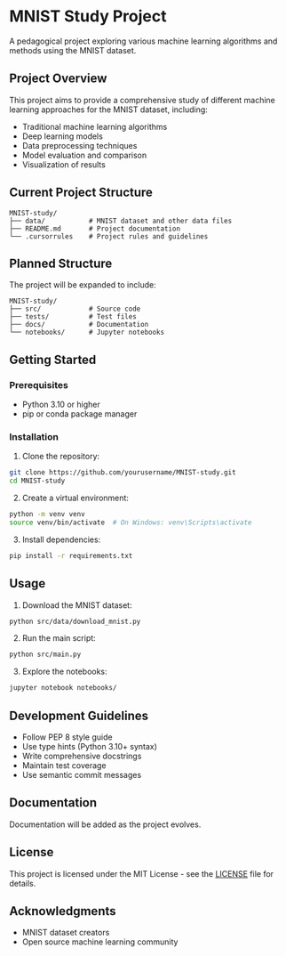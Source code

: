 # MNIST Study Project

A pedagogical project exploring various machine learning algorithms and methods using the MNIST dataset.

## Project Overview

This project aims to provide a comprehensive study of different machine learning approaches for the MNIST dataset, including:
- Traditional machine learning algorithms
- Deep learning models
- Data preprocessing techniques
- Model evaluation and comparison
- Visualization of results

## Current Project Structure

```
MNIST-study/
├── data/           # MNIST dataset and other data files
├── README.md       # Project documentation
└── .cursorrules    # Project rules and guidelines
```

## Planned Structure

The project will be expanded to include:
```
MNIST-study/
├── src/            # Source code
├── tests/          # Test files
├── docs/           # Documentation
└── notebooks/      # Jupyter notebooks
```

## Getting Started

### Prerequisites

- Python 3.10 or higher
- pip or conda package manager

### Installation

1. Clone the repository:
```bash
git clone https://github.com/yourusername/MNIST-study.git
cd MNIST-study
```

2. Create a virtual environment:
```bash
python -m venv venv
source venv/bin/activate  # On Windows: venv\Scripts\activate
```

3. Install dependencies:
```bash
pip install -r requirements.txt
```

## Usage

1. Download the MNIST dataset:
```bash
python src/data/download_mnist.py
```

2. Run the main script:
```bash
python src/main.py
```

3. Explore the notebooks:
```bash
jupyter notebook notebooks/
```

## Development Guidelines

- Follow PEP 8 style guide
- Use type hints (Python 3.10+ syntax)
- Write comprehensive docstrings
- Maintain test coverage
- Use semantic commit messages

## Documentation

Documentation will be added as the project evolves.

## License

This project is licensed under the MIT License - see the [LICENSE](LICENSE) file for details.

## Acknowledgments

- MNIST dataset creators
- Open source machine learning community
